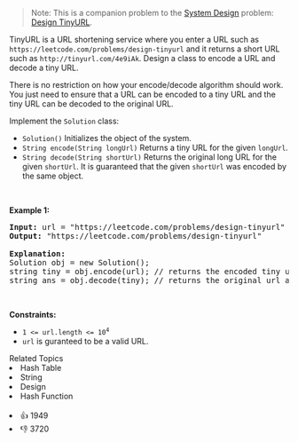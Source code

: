 <blockquote>
 Note: This is a companion problem to the 
 <a href="https://leetcode.com/discuss/interview-question/system-design/" target="_blank">System Design</a> problem: 
 <a href="https://leetcode.com/discuss/interview-question/124658/Design-a-URL-Shortener-(-TinyURL-)-System/" target="_blank">Design TinyURL</a>.
</blockquote>

<p>TinyURL is a URL shortening service where you enter a URL such as <code>https://leetcode.com/problems/design-tinyurl</code> and it returns a short URL such as <code>http://tinyurl.com/4e9iAk</code>. Design a class to encode a URL and decode a tiny URL.</p>

<p>There is no restriction on how your encode/decode algorithm should work. You just need to ensure that a URL can be encoded to a tiny URL and the tiny URL can be decoded to the original URL.</p>

<p>Implement the <code>Solution</code> class:</p>

<ul> 
 <li><code>Solution()</code> Initializes the object of the system.</li> 
 <li><code>String encode(String longUrl)</code> Returns a tiny URL for the given <code>longUrl</code>.</li> 
 <li><code>String decode(String shortUrl)</code> Returns the original long URL for the given <code>shortUrl</code>. It is guaranteed that the given <code>shortUrl</code> was encoded by the same object.</li> 
</ul>

<p>&nbsp;</p> 
<p><strong class="example">Example 1:</strong></p>

<pre>
<strong>Input:</strong> url = "https://leetcode.com/problems/design-tinyurl"
<strong>Output:</strong> "https://leetcode.com/problems/design-tinyurl"

<strong>Explanation:</strong>
Solution obj = new Solution();
string tiny = obj.encode(url); // returns the encoded tiny url.
string ans = obj.decode(tiny); // returns the original url after decoding it.
</pre>

<p>&nbsp;</p> 
<p><strong>Constraints:</strong></p>

<ul> 
 <li><code>1 &lt;= url.length &lt;= 10<sup>4</sup></code></li> 
 <li><code>url</code> is guranteed to be a valid URL.</li> 
</ul>

<div><div>Related Topics</div><div><li>Hash Table</li><li>String</li><li>Design</li><li>Hash Function</li></div></div><br><div><li>👍 1949</li><li>👎 3720</li></div>